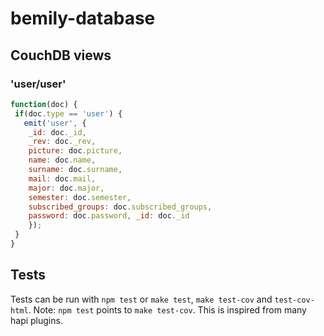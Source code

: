 # bemily-database


## CouchDB views

### 'user/user'
```javascript
function(doc) {
 if(doc.type == 'user') {
   emit('user', {
	_id: doc._id,
	_rev: doc._rev,
	picture: doc.picture,
	name: doc.name, 
	surname: doc.surname,
	mail: doc.mail,
	major: doc.major,
	semester: doc.semester,
	subscribed_groups: doc.subscribed_groups,
	password: doc.password, _id: doc._id
	});
 }
}
```

## Tests

Tests can be run with `npm test` or `make test`, `make test-cov` and `test-cov-html`.
Note:  `npm test` points to `make test-cov`. This is inspired from many hapi plugins.
